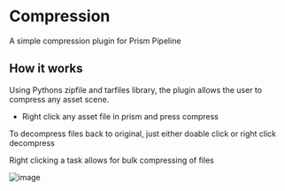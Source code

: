 # Compression
A simple compression plugin for Prism Pipeline

## How it works
Using Pythons zipfile and tarfiles library, the plugin allows the user to compress any asset scene.
- Right click any asset file in prism and press compress

To decompress files back to original, just either doable click or right click decompress

Right clicking a task allows for bulk compressing of files

![image](https://github.com/michal212345/Compression/assets/20019071/fd362e15-1cff-4af3-be09-59dcd35b5b70)
